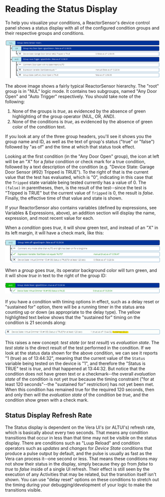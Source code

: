 # Reading the Status Display

To help you visualize your conditions, a ReactorSensor's device control panel shows a status display with all of the configured condition groups and their respective groups and conditions.

![Status Display Example](images/status-example.png)

The above image shows a fairly typical ReactorSensor hierarchy. The "root" group is in "NUL" logic mode. It contains two subgroups, named "Any Door Open" and "Auto Trigger" respectively. You should take note of the following:

1. None of the groups is *true*, as evidenced by the absence of green highlighting of the group operator (NUL, OR, AND).
2. None of the conditions is *true*, as evidenced by the absence of green color of the condition text.

If you look at any of the three group headers, you'll see it shows you the group name and ID, as well as the text of group's status ("true" or "false") followed by "as of" and the time at which that status took effect.

Looking at the first condition (in the "Any Door Open" group), the icon at left will be an "X" for a *false* condition or check mark for a true condition, followed by a text description of the condition (e.g. "Device State: Garage Door Sensor (\#92) Tripped is TRUE"). To the right of that is the current value that the test has evaluated, which is "0", indicating in this case that the `Tripped` state variable being tested currently has a value of 0. The `(false)` in parentheses, then, is the result of the test--since the test is "Tripped is TRUE" but the current value of `Tripped` is 0, the result is *false*. Finally, the effective time of that value and state is shown.

If your ReactorSensor also contains variables (defined by expressions, see Variables & Expressions, above), an addition section will display the name, expression, and most recent value for each.

When a *condition* goes *true*, it will show green text, and instead of an "X" in its left margin, it will have a check mark, like this:

![Status showing true condition](images/status-true-condition.png)

When a *group* goes *true*, its operator background color will turn green, and it will show *true* in text to the right of the group ID:

![Status showing true group](images/status-true-group.png)

If you have a condition with timing options in effect, such as a delay reset or "sustained for" option, there will be a running timer in the status area counting up or down (as appropriate to the delay type). The yellow highlighted text below shows that the "sustained for" timing on the condition is 21 seconds along:

![Status showing timing](images/status-condition-timing.png)

This raises a new concept: *test state* (or *test result*) vs *evaluation state*. The *test state* is the direct result of the test performed in the condition. If we look at the status data shown for the above condition, we can see it reports "1 (true) as of 13:44:32", meaning that the current value of the `Status` variable being tested on the device is "1", and therefore the "Status is TRUE" test is *true*, and that happened at 13:44:32. But notice that the condition does not have green text or a checkmark--the overall *evaluation state* of the condition is not yet *true* because the timing constraint ("for at least 120 seconds"--the "sustained for" restriction) has not yet been met. When this condition has remained true for the required 120 seconds, then and only then will the *evaluation state* of the condition be *true*, and the condition show green with a check mark.

## Status Display Refresh Rate

The Status display is dependent on the Vera UI's (or ALTUI's) refresh rate, which is basically about every two seconds. That means any condition transitions that occur in less than that time may not be visible on the status display. There are conditions such as "Luup Reload" and condition operators such as *updates* and *changes* for *Device State* conditions that produce a pulse output by default, and the pulse is usually as fast as the Vera can process it--one second or less. That means these conditions may not show their status in the display, simply because they go from *false* to *true* to *false* inside of a single UI refresh. Their effect is still seen by the execution of any Activities that may be related, but the transition itself isn't shown. You can use "delay reset" options on these conditions to stretch out the timing during your debugging/development of your logic to make the transitions visible.